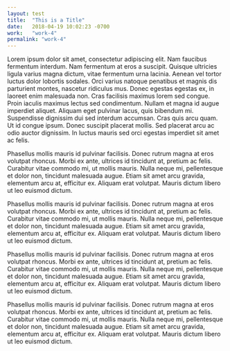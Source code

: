 ```yaml
---
layout: test
title:  "This is a Title"
date:   2018-04-19 10:02:23 -0700
work:   "work-4"
permalink: "work-4"
---
```


Lorem ipsum dolor sit amet, consectetur adipiscing elit. Nam faucibus fermentum interdum. Nam fermentum at eros a suscipit. Quisque ultricies ligula varius magna dictum, vitae fermentum urna lacinia. Aenean vel tortor luctus dolor lobortis sodales. Orci varius natoque penatibus et magnis dis parturient montes, nascetur ridiculus mus. Donec egestas egestas ex, in laoreet enim malesuada non. Cras facilisis maximus lorem sed congue. Proin iaculis maximus lectus sed condimentum. Nullam et magna id augue imperdiet aliquet. Aliquam eget pulvinar lacus, quis bibendum mi. Suspendisse dignissim dui sed interdum accumsan. Cras quis arcu quam. Ut id congue ipsum. Donec suscipit placerat mollis. Sed placerat arcu ac odio auctor dignissim. In luctus mauris sed orci egestas imperdiet sit amet ac felis.

Phasellus mollis mauris id pulvinar facilisis. Donec rutrum magna at eros volutpat rhoncus. Morbi ex ante, ultrices id tincidunt at, pretium ac felis. Curabitur vitae commodo mi, ut mollis mauris. Nulla neque mi, pellentesque et dolor non, tincidunt malesuada augue. Etiam sit amet arcu gravida, elementum arcu at, efficitur ex. Aliquam erat volutpat. Mauris dictum libero ut leo euismod dictum.

Phasellus mollis mauris id pulvinar facilisis. Donec rutrum magna at eros volutpat rhoncus. Morbi ex ante, ultrices id tincidunt at, pretium ac felis. Curabitur vitae commodo mi, ut mollis mauris. Nulla neque mi, pellentesque et dolor non, tincidunt malesuada augue. Etiam sit amet arcu gravida, elementum arcu at, efficitur ex. Aliquam erat volutpat. Mauris dictum libero ut leo euismod dictum.

Phasellus mollis mauris id pulvinar facilisis. Donec rutrum magna at eros volutpat rhoncus. Morbi ex ante, ultrices id tincidunt at, pretium ac felis. Curabitur vitae commodo mi, ut mollis mauris. Nulla neque mi, pellentesque et dolor non, tincidunt malesuada augue. Etiam sit amet arcu gravida, elementum arcu at, efficitur ex. Aliquam erat volutpat. Mauris dictum libero ut leo euismod dictum.

Phasellus mollis mauris id pulvinar facilisis. Donec rutrum magna at eros volutpat rhoncus. Morbi ex ante, ultrices id tincidunt at, pretium ac felis. Curabitur vitae commodo mi, ut mollis mauris. Nulla neque mi, pellentesque et dolor non, tincidunt malesuada augue. Etiam sit amet arcu gravida, elementum arcu at, efficitur ex. Aliquam erat volutpat. Mauris dictum libero ut leo euismod dictum.
